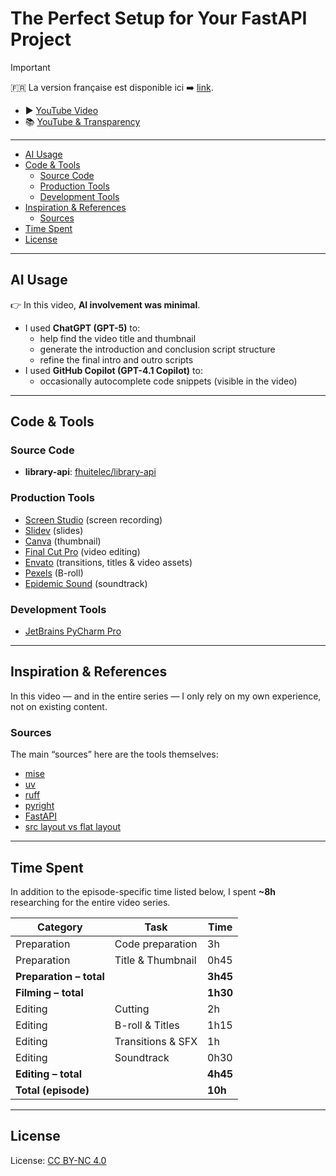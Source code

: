 # The Perfect Setup for Your FastAPI Project

> [!important]
> 🇫🇷 La version française est disponible ici ➡️ [link](./YOUTUBE.fr.md).

- ▶️ [YouTube Video](https://www.youtube.com/watch?v=VnExltM4yII)
- 📚 [YouTube & Transparency](../../README.en.md)

---

- [AI Usage](#ai-usage)
- [Code \& Tools](#code--tools)
  - [Source Code](#source-code)
  - [Production Tools](#production-tools)
  - [Development Tools](#development-tools)
- [Inspiration \& References](#inspiration--references)
  - [Sources](#sources)
- [Time Spent](#time-spent)
- [License](#license)

---

## AI Usage

👉 In this video, **AI involvement was minimal**.

- I used **ChatGPT (GPT-5)** to:
  - help find the video title and thumbnail
  - generate the introduction and conclusion script structure
  - refine the final intro and outro scripts
- I used **GitHub Copilot (GPT-4.1 Copilot)** to:
  - occasionally autocomplete code snippets (visible in the video)

---

## Code & Tools

### Source Code

- **library-api**: [fhuitelec/library-api](https://github.com/fhuitelec/library-api)

### Production Tools

- [Screen Studio](https://screen.studio/) (screen recording)
- [Slidev](https://sli.dev/) (slides)
- [Canva](https://www.canva.com/) (thumbnail)
- [Final Cut Pro](https://www.apple.com/final-cut-pro/) (video editing)
- [Envato](https://elements.envato.com/) (transitions, titles & video assets)
- [Pexels](https://www.pexels.com) (B-roll)
- [Epidemic Sound](https://www.epidemicsound.com/) (soundtrack)

### Development Tools

- [JetBrains PyCharm Pro](https://www.jetbrains.com/pycharm/)

---

## Inspiration & References

In this video — and in the entire series — I only rely on my own experience, not on existing content.

### Sources

The main “sources” here are the tools themselves:

- [mise](https://mise.jdx.dev/)
- [uv](https://docs.astral.sh/uv/)
- [ruff](https://docs.astral.sh/ruff/)
- [pyright](https://microsoft.github.io/pyright/#/)
- [FastAPI](https://fastapi.tiangolo.com/)
- [src layout vs flat layout](https://packaging.python.org/en/latest/discussions/src-layout-vs-flat-layout/)

---

## Time Spent

In addition to the episode-specific time listed below, I spent **~8h** researching for the entire video series.

| Category    | Task                      | Time  |
|--------------|---------------------------|--------|
| Preparation  | Code preparation           | 3h     |
| Preparation  | Title & Thumbnail          | 0h45   |
| **Preparation – total** |                 | **3h45** |
| **Filming – total** |                     | **1h30** |
| Editing      | Cutting                    | 2h     |
| Editing      | B-roll & Titles            | 1h15   |
| Editing      | Transitions & SFX          | 1h     |
| Editing      | Soundtrack                 | 0h30   |
| **Editing – total** |                     | **4h45** |
| **Total (episode)** |                     | **10h** |

---

## License

License: [CC BY-NC 4.0](https://creativecommons.org/licenses/by-nc/4.0/)
